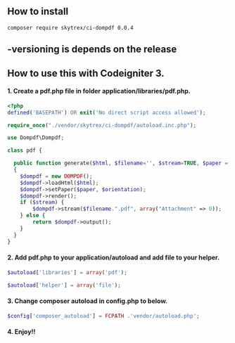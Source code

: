 ## How to install 

    composer require skytrex/ci-dompdf 0.0.4

-**versioning is depends on the release**
---
## How to use this with Codeigniter 3.

#### 1. Create a pdf.php file in folder **application/libraries/pdf.php**.

```php
<?php
defined('BASEPATH') OR exit('No direct script access allowed');

require_once("./vendor/skytrex/ci-dompdf/autoload.inc.php");

use Dompdf\Dompdf;

class pdf {

  public function generate($html, $filename='', $stream=TRUE, $paper = 'A4', $orientation = "portrait")
  {
    $dompdf = new DOMPDF();
    $dompdf->loadHtml($html);
    $dompdf->setPaper($paper, $orientation);
    $dompdf->render();
    if ($stream) {
        $dompdf->stream($filename.".pdf", array("Attachment" => 0));
    } else {
        return $dompdf->output();
    }
  }
}
```

#### 2. Add pdf.php to your **application/autoload** and add file to your helper.

```php
$autoload['libraries'] = array('pdf');

$autoload['helper'] = array('file');
```

#### 3. Change **composer autoload** in <b>config.php</b> to below.

```php
$config['composer_autoload'] = FCPATH .'vendor/autoload.php';
```

#### 4. Enjoy!!
